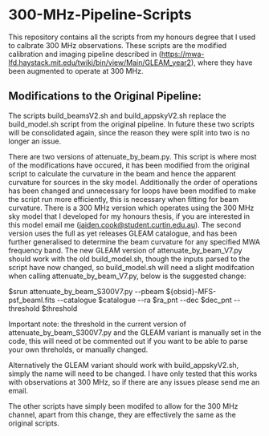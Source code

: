 # 300-MHz-Pipeline-Scripts
This repository contains all the scripts from my honours degree that I used to calbrate 300 MHz observations. These scripts are the modified calibration and imaging pipeline described in (https://mwa-lfd.haystack.mit.edu/twiki/bin/view/Main/GLEAM_year2), where they have been augmented to operate at 300 MHz.

## Modifications to the Original Pipeline:
The scripts build_beamsV2.sh and build_appskyV2.sh replace the build_model.sh script from the original pipeline. In future these two scripts will be consolidated again, since the reason they were split into two is no longer an issue.

There are two versions of attenuate_by_beam.py. This script is where most of the modifications have occured, it has been modified from the original script to calculate the curvature in the beam and hence the apparent curvature for sources in the sky model. Additionally the order of operations has been changed and unnecessary for loops have been modified to make the script run more efficiently, this is necessary when fitting for beam curvature. There is a 300 MHz version which operates using the 300 MHz sky model that I developed for my honours thesis, if you are interested in this model email me (jaiden.cook@student.curtin.edu.au). The second version uses the full as yet releases GLEAM catalogue, and has been further generalised to determine the beam curvature for any specified MWA frequency band. The new GLEAM version of attenuate_by_beam_V7.py should work with the old build_model.sh, though the inputs parsed to the script have now changed, so build_model.sh will need a slight modifcation when calling attenuate_by_beam_V7.py, below is the suggested change:

$srun attenuate_by_beam_S300V7.py --pbeam ${obsid}-MFS-psf_beamI.fits --catalogue $catalogue --ra $ra_pnt --dec $dec_pnt --threshold $threshold

Important note: the threshold in the current version of attenuate_by_beam_S300V7.py and the GLEAM variant is manually set in the code, this will need ot be commented out if you want to be able to parse your own threholds, or manually changed.

Alternatively the GLEAM variant should work with build_appskyV2.sh, simply the name will need to be changed. I have only tested that this works with observations at 300 MHz, so if there are any issues please send me an email.

The other scripts have simply been modifed to allow for the 300 MHz channel, apart from this change, they are effectively the same as the original scripts.

